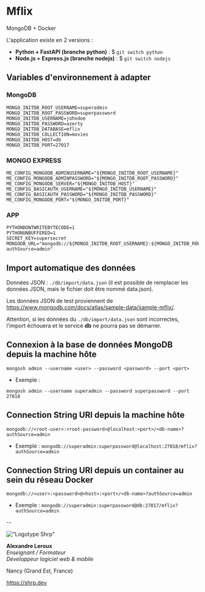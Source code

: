 # Mflix

MongoDB + Docker

L'application existe en 2 versions :

- __Python + FastAPI (branche python)__ : $ `git switch python`
- __Node.js + Express.js (branche nodejs)__ : $ `git switch nodejs`

## Variables d'environnement à adapter

### MongoDB

```env
MONGO_INITDB_ROOT_USERNAME=superadmin
MONGO_INITDB_ROOT_PASSWORD=superpassword
MONGO_INITDB_USERNAME=johndoe
MONGO_INITDB_PASSWORD=azerty
MONGO_INITDB_DATABASE=mflix
MONGO_INITDB_COLLECTION=movies
MONGO_INITDB_HOST=db
MONGO_INITDB_PORT=27017
```

### MONGO EXPRESS

```env
ME_CONFIG_MONGODB_ADMINUSERNAME="${MONGO_INITDB_ROOT_USERNAME}"
ME_CONFIG_MONGODB_ADMINPASSWORD="${MONGO_INITDB_ROOT_PASSWORD}"
ME_CONFIG_MONGODB_SERVER="${MONGO_INITDB_HOST}"
ME_CONFIG_BASICAUTH_USERNAME="${MONGO_INITDB_USERNAME}"
ME_CONFIG_BASICAUTH_PASSWORD="${MONGO_INITDB_PASSWORD}"
ME_CONFIG_MONGODB_PORT="${MONGO_INITDB_PORT}"
```

### APP

```env
PYTHONDONTWRITEBYTECODE=1
PYTHONUNBUFFERED=1
SECRET_KEY=supersecret
MONGODB_URL="mongodb://${MONGO_INITDB_ROOT_USERNAME}:${MONGO_INITDB_ROOT_PASSWORD}@${MONGO_INITDB_HOST}:${MONGO_INITDB_PORT}/${MONGO_INITDB_DATABASE}?authSource=admin"
```

## Import automatique des données

Données JSON : `./db/import/data.json` (il est possible de remplacer les données JSON, mais le fichier doit être nommé data.json).

Les données JSON de test proviennent de <https://www.mongodb.com/docs/atlas/sample-data/sample-mflix/>.

Attention, si les données du `./db/import/data.json` sont incorrectes, l'import échouera et le service __db__ ne pourra pas se démarrer.

## Connexion à la base de données MongoDB depuis la machine hôte

```SH
mongosh admin --username <user> --password <password> --port <port>
```

- Exemple :

```SH
mongosh admin --username superadmin --password superpassword --port 27018
```

## Connection String URI depuis la machine hôte

`mongodb://<root-user>:<root-password>@localhost:<port>/<db-name>?authSource=admin`

- Exemple : `mongodb://superadmin:superpassword@localhost:27018/mflix?authSource=admin`

## Connection String URI depuis un container au sein du réseau Docker

`mongodb://<user>:<password>@<host>:<port>/<db-name>?authSource=admin`

- Exemple : `mongodb://superadmin:superpassword@db:27017/mflix?authSource=admin`

--

!["Logotype Shrp"](https://sherpa.one/images/sherpa-logotype.png)

__Alexandre Leroux__  
_Enseignant / Formateur_  
_Développeur logiciel web & mobile_

Nancy (Grand Est, France)

<https://shrp.dev>
